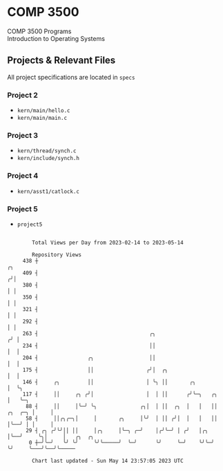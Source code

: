 # COMP 3500
COMP 3500 Programs  
Introduction to Operating Systems  
## Projects & Relevant Files
All project specifications are located in `specs`
### Project 2
- `kern/main/hello.c`
- `kern/main/main.c`
### Project 3
- `kern/thread/synch.c`
- `kern/include/synch.h`
### Project 4
- `kern/asst1/catlock.c`
### Project 5
- `project5`

```

        Total Views per Day from 2023-02-14 to 2023-05-14

        Repository Views
     438 ┼                                                                      ╭╮
     409 ┤                                                                     ╭╯│
     380 ┤                                                                     │ │
     350 ┤                                                                     │ │
     321 ┤                                                                     │ │
     292 ┤                                                                     │ │
     263 ┤                                    ╭╮                              ╭╯ │
     234 ┤                                    ││                              │  │
     204 ┤                ╭╮                  ││                              │  │
     175 ┤                ││                 ╭╯│  ╭╮                          │  │
     146 ┤     ╭╮         ││                 │ ╰╮ ││       ╭╮                 │  ╰╮
     117 ┤     ││     ╭╮ ╭╯│                 │  │ ││      ╭╯╰─╮   ╭╮          │   ╰─╮
      88 ┤     ││     │╰─╯ ╰╮              ╭╮│  │ ││  ╭╮  │   │   ││  ╭╮  ╭─╮ │     │
      58 ┤     ││╭╮╭─╮│     │       ╭╮     │╰╯  │ ││ ╭╯│  │   │   ││  │╰──╯ │ │     │
      29 ┤ ╭╮ ╭╯╰╯││ ││     │╭╮     │╰─╮ ╭─╯    │╭╯╰─╯ │ ╭╯   │╭╮ │╰──╯     ╰╮│     │   ╭╮  ╭╮
       0 ┼─╯╰─╯   ╰╯ ╰╯     ╰╯╰─────╯  ╰─╯      ╰╯     ╰─╯    ╰╯╰─╯          ╰╯     ╰───╯╰──╯╰─────

        Chart last updated - Sun May 14 23:57:05 2023 UTC
        
```

